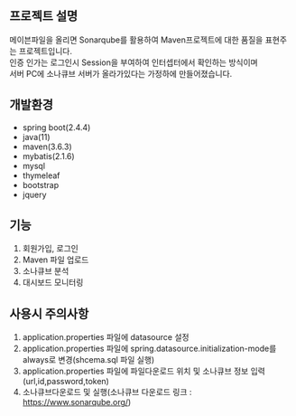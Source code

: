 ## 프로젝트 설명
메이븐파일을 올리면 Sonarqube를 활용하여 Maven프로젝트에 대한 품질을 표현주는 프로젝트입니다.<br>
인증 인가는 로그인시 Session을 부여하여 인터셉터에서 확인하는 방식이며<br>
서버 PC에 소나큐브 서버가 올라가있다는 가정하에 만들어졌습니다.<br>


## 개발환경
- spring boot(2.4.4)
- java(11)
- maven(3.6.3)
- mybatis(2.1.6)
- mysql
- thymeleaf
- bootstrap
- jquery

## 기능
1. 회원가입, 로그인
2. Maven 파일 업로드
3. 소나큐브 분석
4. 대시보드 모니터링

## 사용시 주의사항
1. application.properties 파일에 datasource 설정
2. application.properties 파일에 spring.datasource.initialization-mode를 always로 변경(shcema.sql 파일 실행)
3. application.properties 파일에 파일다운로드 위치 및 소나큐브 정보 입력(url,id,password,token)
4. 소나큐브다운로드 및 실행(소나큐브 다운로드 링크 : https://www.sonarqube.org/)
